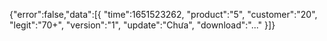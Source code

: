 {"error":false,"data":[{
"time":1651523262,
"product":"5",
"customer":"20",
"legit":"70+",
"version":"1",
"update":"Chưa",
"download":"..."
}]}
